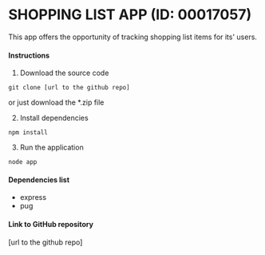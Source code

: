 # SHOPPING LIST APP (ID: 00017057) 

This app offers the opportunity of tracking shopping list items for its' users.

#### Instructions
1. Download the source code

```terminal
git clone [url to the github repo]
```
or just download the *.zip file

2. Install dependencies
```terminal
npm install
```

3. Run the application
```terminal
node app
```

#### Dependencies list
- express
- pug

#### Link to GitHub repository
[url to the github repo]